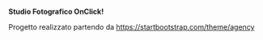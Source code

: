 **Studio Fotografico OnClick!**

Progetto realizzato partendo da https://startbootstrap.com/theme/agency

